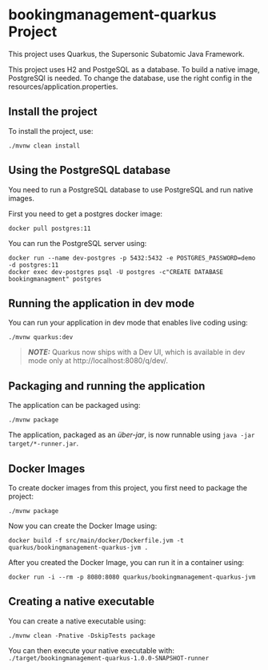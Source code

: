 # bookingmanagement-quarkus Project

This project uses Quarkus, the Supersonic Subatomic Java Framework.

This project uses H2 and PostgeSQL as a database. To build a native image, PostgreSQl is needed.
To change the database, use the right config in the resources/application.properties.

## Install the project

To install the project, use:
```shell script
./mvnw clean install
```

## Using the PostgreSQL database

You need to run a PostgreSQL database to use PostgreSQL and run native images.

First you need to get a postgres docker image:
```shell script
docker pull postgres:11
```

You can run the PostgreSQL server using:
```shell script
docker run --name dev-postgres -p 5432:5432 -e POSTGRES_PASSWORD=demo -d postgres:11
docker exec dev-postgres psql -U postgres -c"CREATE DATABASE bookingmanagment" postgres
```

## Running the application in dev mode

You can run your application in dev mode that enables live coding using:
```shell script
./mvnw quarkus:dev
```

> **_NOTE:_**  Quarkus now ships with a Dev UI, which is available in dev mode only at http://localhost:8080/q/dev/.

## Packaging and running the application

The application can be packaged using:
```shell script
./mvnw package
```

The application, packaged as an _über-jar_, is now runnable using `java -jar target/*-runner.jar`.

## Docker Images

To create docker images from this project, you first need to package the project:

```shell script
./mvnw package 
```

Now you can create the Docker Image using:
```shell script
docker build -f src/main/docker/Dockerfile.jvm -t quarkus/bookingmanagement-quarkus-jvm .
```

After you created the Docker Image, you can run it in a container using:

```shell script
docker run -i --rm -p 8080:8080 quarkus/bookingmanagement-quarkus-jvm
```

## Creating a native executable

You can create a native executable using:
```shell script
./mvnw clean -Pnative -DskipTests package
```

You can then execute your native executable with: `./target/bookingmanagement-quarkus-1.0.0-SNAPSHOT-runner`
